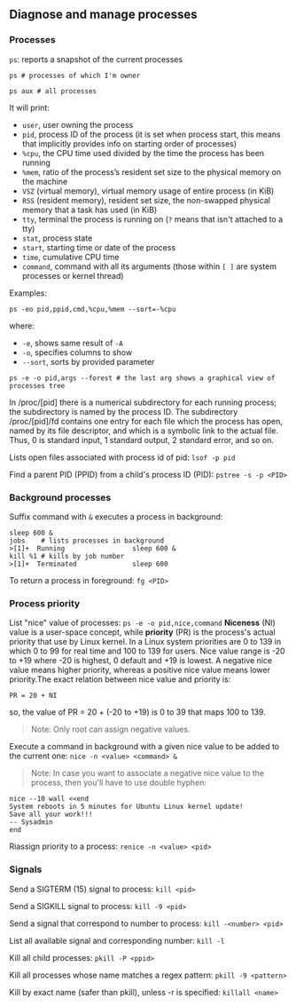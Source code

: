 ## Diagnose and manage processes

### Processes

`ps`: reports a snapshot of the current processes
```
ps # processes of which I'm owner

ps aux # all processes
```

It will print:

- `user`, user owning the process
- `pid`, process ID of the process (it is set when process start, this means that implicitly provides info on starting order of processes)
- `%cpu`, the CPU time used divided by the time the process has been running
- `%mem`, ratio of the process’s resident set size to the physical memory on the machine
- `VSZ` (virtual memory), virtual memory usage of entire process (in KiB)
- `RSS` (resident memory), resident set size, the non-swapped physical memory that a task has used (in KiB)
- `tty`, terminal the process is running on (`?` means that isn't attached to a tty)
- `stat`, process state
- `start`, starting time or date of the process
- `time`, cumulative CPU time
- `command`, command with all its arguments (those within `[ ]` are system processes or kernel thread)

Examples:
```
ps -eo pid,ppid,cmd,%cpu,%mem --sort=-%cpu
```
where: 
- `-e`, shows same result of `-A`
- `-o`, specifies columns to show
- `--sort`, sorts by provided parameter

```
ps -e -o pid,args --forest # the last arg shows a graphical view of processes tree
```

In /proc/[pid] there is a numerical subdirectory for each running process; the subdirectory is named by the process ID. The subdirectory /proc/[pid]/fd contains one entry for each file which the process has open, named by its file descriptor, and which is a symbolic link to the actual file. Thus, 0 is standard input, 1 standard output, 2 standard error, and so on.

Lists open files associated with process id of pid: `lsof -p pid`

Find a parent PID (PPID) from a child's process ID (PID): `pstree -s -p <PID>`

### Background processes

Suffix command with `&` executes a process in background:
```
sleep 600 &
jobs    # lists processes in background
>[1]+  Running                 sleep 600 &
kill %1 # kills by job number
>[1]+  Terminated              sleep 600
```

To return a process in foreground: `fg <PID>`

### Process priority

List "nice" value of processes: `ps -e -o pid,nice,command`
**Niceness** (NI) value is a user-space concept, while **priority** (PR) is the process's actual priority that use by Linux kernel. In a Linux system priorities are 0 to 139 in which 0 to 99 for real time and 100 to 139 for users. Nice value range is -20 to +19 where -20 is highest, 0 default and +19 is lowest. A negative nice value means higher priority, whereas a positive nice value means lower priority.The exact relation between nice value and priority is:
```
PR = 20 + NI
```
so, the value of PR = 20 + (-20 to +19) is 0 to 39 that maps 100 to 139.

> Note: Only root can assign negative values.

Execute a command in background with a given nice value to be added to the current one: `nice -n <value> <command> &`

> Note: In case you want to associate a negative nice value to the process, then you'll have to use double hyphen: 
```
nice --10 wall <<end
System reboots in 5 minutes for Ubuntu Linux kernel update! 
Save all your work!!!
-- Sysadmin
end
```

Riassign priority to a process: `renice -n <value> <pid>`

### Signals

Send a SIGTERM (15) signal to process: `kill <pid>`

Send a SIGKILL signal to process: `kill -9 <pid>`

Send a signal that correspond to number to process: `kill -<number> <pid>`

List all available signal and corresponding number: `kill -l`

Kill all child processes: `pkill -P <ppid>`    

Kill all processes whose name matches a regex pattern: `pkill -9 <pattern>` 

Kill by exact name (safer than pkill), unless -r is specified: `killall <name>`
